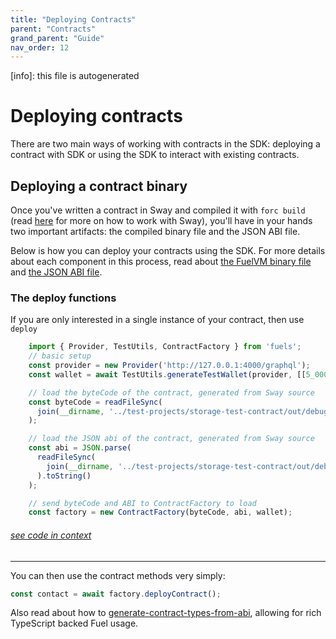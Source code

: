 ```yaml
---
title: "Deploying Contracts"
parent: "Contracts"
grand_parent: "Guide"
nav_order: 12
---
```


[info]: this file is autogenerated


# Deploying contracts

There are two main ways of working with contracts in the SDK: deploying a contract with SDK or using the SDK to interact with existing contracts.

## Deploying a contract binary

Once you've written a contract in Sway and compiled it with `forc build` (read [here](https://fuellabs.github.io/sway/master/introduction/overview.html) for more on how to work with Sway), you'll have in your hands two important artifacts: the compiled binary file and the JSON ABI file.

Below is how you can deploy your contracts using the SDK. For more details about each component in this process, read about [the FuelVM binary file](./the-fuelvm-binary-file.md) and [the JSON ABI file](./the-json-abi-file.md).

### The deploy functions

If you are only interested in a single instance of your contract, then use `deploy`


```typescript
    import { Provider, TestUtils, ContractFactory } from 'fuels';
    // basic setup
    const provider = new Provider('http://127.0.0.1:4000/graphql');
    const wallet = await TestUtils.generateTestWallet(provider, [[5_000_000, NativeAssetId]]);

    // load the byteCode of the contract, generated from Sway source
    const byteCode = readFileSync(
      join(__dirname, '../test-projects/storage-test-contract/out/debug/storage-test.bin')
    );

    // load the JSON abi of the contract, generated from Sway source
    const abi = JSON.parse(
      readFileSync(
        join(__dirname, '../test-projects/storage-test-contract/out/debug/storage-test-abi.json')
      ).toString()
    );

    // send byteCode and ABI to ContractFactory to load
    const factory = new ContractFactory(byteCode, abi, wallet);
```
###### [see code in context](https://github.com/FuelLabs/fuels-ts/blob/master/packages/fuel-gauge/src/contract-factory.test.ts#L9-L29)

---


You can then use the contract methods very simply:

```typescript
const contact = await factory.deployContract();
```

Also read about how to [generate-contract-types-from-abi](./generate-contract-types-from-abi.md), allowing for rich TypeScript backed Fuel usage.
